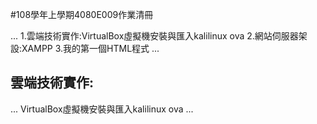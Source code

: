 #108學年上學期4080E009作業清冊

...
1.雲端技術實作:VirtualBox虛擬機安裝與匯入kalilinux ova
2.網站伺服器架設:XAMPP
3.我的第一個HTML程式
...
## 雲端技術實作:
...
VirtualBox虛擬機安裝與匯入kalilinux ova
...
###

####

